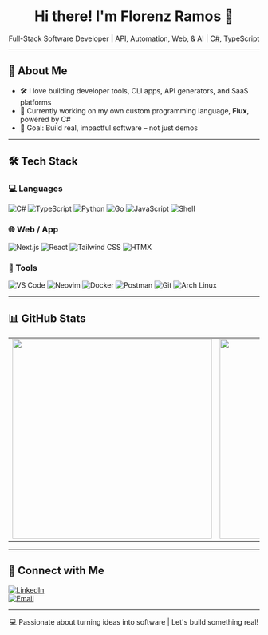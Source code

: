 <h1 align="center">Hi there! I'm Florenz Ramos 👋</h1>
<p align="center">
  Full-Stack Software Developer | API, Automation, Web, & AI | C#, TypeScript
</p>

---

## 🧠 About Me
 
- 🛠️ I love building developer tools, CLI apps, API generators, and SaaS platforms  
- 🚀 Currently working on my own custom programming language, **Flux**, powered by C#  
- 🎯 Goal: Build real, impactful software – not just demos

---

## 🛠️ Tech Stack

### 💻 Languages  
![C#](https://img.shields.io/badge/CSharp-239120?style=flat&logo=csharp&logoColor=white)
![TypeScript](https://img.shields.io/badge/TypeScript-3178C6?style=flat&logo=typescript&logoColor=white)
![Python](https://img.shields.io/badge/Python-3776AB?style=flat&logo=python&logoColor=white)
![Go](https://img.shields.io/badge/Go-00ADD8?style=flat&logo=go&logoColor=white)
![JavaScript](https://img.shields.io/badge/JavaScript-F7DF1E?style=flat&logo=javascript&logoColor=black)
![Shell](https://img.shields.io/badge/Shell-89e051?style=flat&logo=gnu-bash&logoColor=black)

### 🌐 Web / App
![Next.js](https://img.shields.io/badge/Next.js-000000?style=flat&logo=nextdotjs&logoColor=white)
![React](https://img.shields.io/badge/React-61DAFB?style=flat&logo=react&logoColor=black)
![Tailwind CSS](https://img.shields.io/badge/Tailwind_CSS-38B2AC?style=flat&logo=tailwind-css&logoColor=white)
![HTMX](https://img.shields.io/badge/HTMX-4169E1?style=flat)

### 🧰 Tools  
![VS Code](https://img.shields.io/badge/VS%20Code-007ACC?style=flat&logo=visual-studio-code&logoColor=white)
![Neovim](https://img.shields.io/badge/Neovim-57A143?style=flat&logo=neovim&logoColor=white)
![Docker](https://img.shields.io/badge/Docker-2496ED?style=flat&logo=docker&logoColor=white)
![Postman](https://img.shields.io/badge/Postman-FF6C37?style=flat&logo=postman&logoColor=white)
![Git](https://img.shields.io/badge/Git-F05032?style=flat&logo=git&logoColor=white)
![Arch Linux](https://img.shields.io/badge/Arch_Linux-1793D1?style=flat&logo=arch-linux&logoColor=white)

---

## 📊 GitHub Stats

<table>
  <tr>
    <td><img src="https://github-profile-summary-cards.vercel.app/api/cards/stats?username=florenz-ramos&theme=radical" width="400"/></td>
    <td><img src="https://github-profile-summary-cards.vercel.app/api/cards/most-commit-language?username=florenz-ramos&theme=radical" width="400"/></td>
  </tr>
</table>


---

## 🔗 Connect with Me

[![LinkedIn](https://img.shields.io/badge/LinkedIn-blue?style=flat&logo=linkedin&logoColor=white)](https://linkedin.com/in/florenzramos20)  
[![Email](https://img.shields.io/badge/Email-D14836?style=flat&logo=gmail&logoColor=white)](mailto:florenzramos20@gmail.com)

---

<p align="center">
  💻 Passionate about turning ideas into software | Let's build something real!
</p>
